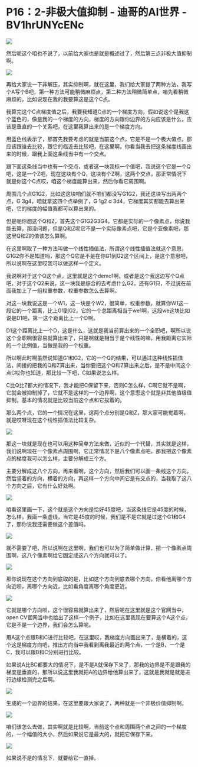 # P16：2-非极大值抑制 - 迪哥的AI世界 - BV1hrUNYcENc

![](img/1b97f3ed37206fe7ee002fe884cfe251_0.png)

然后呢这个咱也不说了，以前给大家也是就是概述过了，然后第三点非极大值抑制啊。

![](img/1b97f3ed37206fe7ee002fe884cfe251_2.png)

再给大家说一下非解压，其实抑制啊，就在这里，我们给大家提了两种方法，我写个A写个B吧，第一种方法可能稍微麻烦点，第二种方法稍微简单点，咱先看稍微麻烦的，比如说现在我的我要算这是这个C点。

我算完这个C点梯度值之后，我要我知道C点的一个梯度方向，假如说这个是我这个蓝色的，像是我的一个梯度的方向，梯度的方向跟你边界的方向应该是什么，应该是垂直的一个关系吧，在这里我算出来的是一个梯度方向。

用蓝色线表示了，那首先我要考虑的就是当前这个点，它是不是一个极大值点，那应该跟谁去比较，跟它的临近去比较吧，在这里啊，你看当我去把这条梯度线画出来的时候，跟我上面这条线当中有一个交点。

跟下面这条线当中也有一个交点，或者这一块我标一个值吧，我说这个它是一个Q吧，这是一个Z吧，现在这块有个Q，这块有个Z啊，这两个交点，那正常情况下就是你这个C点哎，咱这个梯度能算出来，然后你看它周围啊。

周围几个点G1G2，比如这这块咱们就不咱们都没写G1G2，我还这块写出两两个点，G 3g4，咱就拿这四个点举例了，G 1g2 d 3d4，它梯度其实都能去算出来吧，它的梯度的幅值我都可以算出来的。

但是呢你想这个Q和Z，首先这个G1G2G3G4，它都是实际的一个像素点，你说我能去算，那没问题，但是Q和Z呢它不是一个实际像素点吧，它是个亚像素吧，那这里Q和Z的值该怎么算啊。

在这里啊取了一种方法叫做一个线性插值法，所谓这个线性插值法就这个意思，G1G2你不是知道吗，那这个Q它是不是在你G1到G2这个区间上，是这个意思吧，所以说啊在这里哎我可以做这样一个定义。

我说啊对于这个Q这个点，这里就是这个demo1啊，或者是这个我这边写个Q点吧，对于这个Q2来说，这一块我是综合的去考虑什么G2，还有G1只，不过说在前面我加上了一组权重参数，权重参数怎么去算啊。

对这一块我说这是一个W1，这一块是个W2，很简单，权重参数，就算你W1这一段它的一个距离，比上G1到G2，它的一个总距离相当于we1啊，这段we这块比如说是D1吧，第一这个距离比上一个D啊。

D1这个距离比上一个D，这是什么，这就是我当前算出来的一个全职吧，啊所以说这个全职啊很容易就算出来了，只是啊就是相当于是个线性的嘛，用我距离它实际的一个比例值，当做是我的一个权重。

所以啊此时啊虽然说知道G1和G2，它的一个Q的结果，可以通过这种线性插值法，间接的把我的Q和Z算出来，当你要把这个Q和Z算出来之后，是不是中间这个点C哎你也知道，那比较一下吧，C如果说怎么样。

C比Q比Z都大的情况下，我才能把C保留下来，否则C怎么样，C啊它就不是啊，它就会被抑制掉了，它就不是这样的一个边界啊，这个意思这个就是非其他值极值抑制，基本的情况就是比较当前这个点和它挨着的。

那么两个点，它的一个情况在这里，这两个点分别是Q和Z，那大家可能觉着啊，就是哎呀现在这个线性插值法比较复杂。



![](img/1b97f3ed37206fe7ee002fe884cfe251_4.png)

那这一块就是现在也可以用这种简单方法来做，近似的一个代替，其实就是这样，我们说啊现在一个像素点周围啊，它正常情况下是八个像素点吧，那我把这个像素点的梯度我可以怎么样，主要分解成三个方。

主要分解成这八个方向，再来看啊，这个方向，然后我们可以画一条线这个方向，然后竖着的方向，横着的方向，再这样一个方向中间它是有交点的，当我取了这八个方向之后，它有什么好处啊。



![](img/1b97f3ed37206fe7ee002fe884cfe251_6.png)

咱看这里画一下，这个就是这个方向是恰好45度吧，当这条线它是45度的时候，怎么样，我画一条虚线，当它是45度的时候，我们是不是它就是过这个G1和G4了，那你说我还需要做这个差值吗。



![](img/1b97f3ed37206fe7ee002fe884cfe251_8.png)

就不需要了吧，所以说啊在这里啊，我们也可以为了简单做计算，把一个像素点周围啊，这八个像素啊给它固定成这八个方向就可以了。



![](img/1b97f3ed37206fe7ee002fe884cfe251_10.png)

那你说现在这个方向到底取的是，比如这个方向到底去哪个方向，你看他离哪个方向近呗，离哪个方向近，比如看角度离哪个角度更近。



![](img/1b97f3ed37206fe7ee002fe884cfe251_12.png)

它就是哪个方向呗，这个很容易就算出来了，然后呢在这里就是这个官网当中，open CV官网当中也给出了这样一个例子，比如在这里我现在要算这个A这个点，它是不是一个边界，我们会怎么算呢。

用A这个点跟B和C进行比较吧，在这里哎，我梯度方向画出来了，是横着的，这个这是梯度方向吧，推出方向当中我看到离我最近的两个点，一个是B，一个是C，我可以跟B和C分别进行比较。

如果说A比BC都要大的情况下，是不是A就保存下来了，那我的边界是不是跟我的梯度是垂直的，那所以说这里我就把A的边界给他算出来了，这就是我就是就是进行边缘检测完之后啊。



![](img/1b97f3ed37206fe7ee002fe884cfe251_14.png)

生成的一个边界的结果，在这里要跟大家说了，两种就是一个非极价值抑制啊。

![](img/1b97f3ed37206fe7ee002fe884cfe251_16.png)

咱们该怎么去做，其实啊就是比较啊，当前这个点和周围两个点之间的一个梯度的，一个幅值的大小，然后如果说它是最大的，就把它保存下来。



![](img/1b97f3ed37206fe7ee002fe884cfe251_18.png)

如果说不是的情况下，就要给它一直掉。